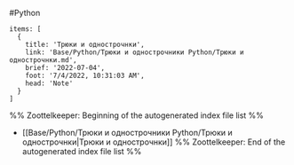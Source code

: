 #Python 

```ccard
items: [
  {
    title: 'Трюки и однострочнки',
    link: 'Base/Python/Трюки и однострочники Python/Трюки и однострочнки.md',
    brief: '2022-07-04',
    foot: '7/4/2022, 10:31:03 AM',
    head: 'Note'
  }
]
```

%% Zoottelkeeper: Beginning of the autogenerated index file list  %%
-  [[Base/Python/Трюки и однострочники Python/Трюки и однострочнки|Трюки и однострочнки]]
%% Zoottelkeeper: End of the autogenerated index file list  %%
